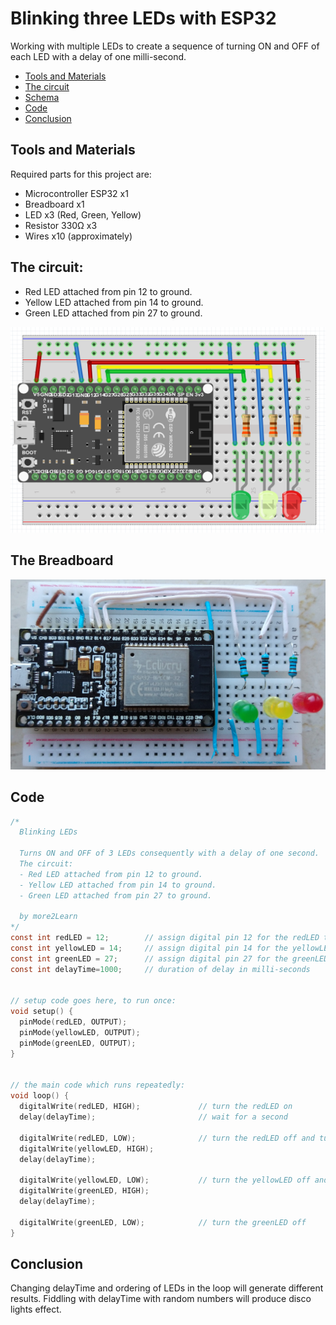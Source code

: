 # Blinking three LEDs with ESP32

Working with multiple LEDs to create a sequence of turning ON and OFF of each LED with a delay of one milli-second.

- [Tools and Materials](#tools-and-materials)
- [The circuit](#the-circuit)
- [Schema](#schema)
- [Code](#code)
- [Conclusion](#conclusion)

## Tools and Materials
Required parts for this project are:
- Microcontroller ESP32 x1
- Breadboard x1
- LED x3  (Red, Green, Yellow)
- Resistor 330Ω x3
- Wires x10 (approximately)

## The circuit:
  - Red LED attached from pin 12 to ground.
  - Yellow LED attached from pin 14 to ground.
  - Green LED attached from pin 27 to ground.

  ![The Breadboard](./assets/Schema.png?raw=true)
## The Breadboard
![The Breadboard](./assets/Breadboard.png?raw=true)

## Code
```c
/*
  Blinking LEDs
  
  Turns ON and OFF of 3 LEDs consequently with a delay of one second.
  The circuit:
  - Red LED attached from pin 12 to ground.
  - Yellow LED attached from pin 14 to ground.
  - Green LED attached from pin 27 to ground.
  
  by more2Learn
*/
const int redLED = 12;        // assign digital pin 12 for the redLED to blink
const int yellowLED = 14;     // assign digital pin 14 for the yellowLED to blink
const int greenLED = 27;      // assign digital pin 27 for the greenLED to blink
const int delayTime=1000;     // duration of delay in milli-seconds


// setup code goes here, to run once:
void setup() {
  pinMode(redLED, OUTPUT);
  pinMode(yellowLED, OUTPUT);
  pinMode(greenLED, OUTPUT);
}


// the main code which runs repeatedly:
void loop() {
  digitalWrite(redLED, HIGH);             // turn the redLED on
  delay(delayTime);                       // wait for a second
  
  digitalWrite(redLED, LOW);              // turn the redLED off and turn yellowLED on
  digitalWrite(yellowLED, HIGH);
  delay(delayTime); 
  
  digitalWrite(yellowLED, LOW);           // turn the yellowLED off and turn greenLED on
  digitalWrite(greenLED, HIGH);
  delay(delayTime); 
  
  digitalWrite(greenLED, LOW);            // turn the greenLED off
}
```

## Conclusion
Changing delayTime and ordering of LEDs in the loop will generate different results. Fiddling with delayTime with random numbers will produce disco lights effect.
